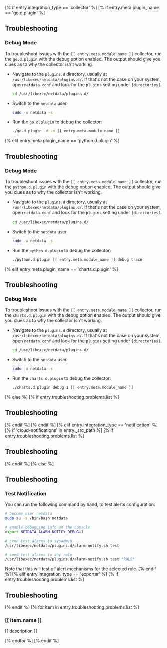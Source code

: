 [% if entry.integration_type == 'collector' %]
[% if entry.meta.plugin_name == 'go.d.plugin' %]
## Troubleshooting

### Debug Mode

To troubleshoot issues with the `[[ entry.meta.module_name ]]` collector, run the `go.d.plugin` with the debug option enabled. The output
should give you clues as to why the collector isn't working.

- Navigate to the `plugins.d` directory, usually at `/usr/libexec/netdata/plugins.d/`. If that's not the case on
  your system, open `netdata.conf` and look for the `plugins` setting under `[directories]`.

  ```bash
  cd /usr/libexec/netdata/plugins.d/
  ```

- Switch to the `netdata` user.

  ```bash
  sudo -u netdata -s
  ```

- Run the `go.d.plugin` to debug the collector:

  ```bash
  ./go.d.plugin -d -m [[ entry.meta.module_name ]]
  ```

[% elif entry.meta.plugin_name == 'python.d.plugin' %]
## Troubleshooting

### Debug Mode

To troubleshoot issues with the `[[ entry.meta.module_name ]]` collector, run the `python.d.plugin` with the debug option enabled. The output
should give you clues as to why the collector isn't working.

- Navigate to the `plugins.d` directory, usually at `/usr/libexec/netdata/plugins.d/`. If that's not the case on
  your system, open `netdata.conf` and look for the `plugins` setting under `[directories]`.

  ```bash
  cd /usr/libexec/netdata/plugins.d/
  ```

- Switch to the `netdata` user.

  ```bash
  sudo -u netdata -s
  ```

- Run the `python.d.plugin` to debug the collector:

  ```bash
  ./python.d.plugin [[ entry.meta.module_name ]] debug trace
  ```

[% elif entry.meta.plugin_name == 'charts.d.plugin' %]
## Troubleshooting

### Debug Mode

To troubleshoot issues with the `[[ entry.meta.module_name ]]` collector, run the `charts.d.plugin` with the debug option enabled. The output
should give you clues as to why the collector isn't working.

- Navigate to the `plugins.d` directory, usually at `/usr/libexec/netdata/plugins.d/`. If that's not the case on
  your system, open `netdata.conf` and look for the `plugins` setting under `[directories]`.

  ```bash
  cd /usr/libexec/netdata/plugins.d/
  ```

- Switch to the `netdata` user.

  ```bash
  sudo -u netdata -s
  ```

- Run the `charts.d.plugin` to debug the collector:

  ```bash
  ./charts.d.plugin debug 1 [[ entry.meta.module_name ]]
  ```

[% else %]
[% if entry.troubleshooting.problems.list %]
## Troubleshooting

[% endif %]
[% endif %]
[% elif entry.integration_type == 'notification' %]
[% if 'cloud-notifications' in entry._src_path %]
[% if entry.troubleshooting.problems.list %]
## Troubleshooting

[% endif %]
[% else %]
## Troubleshooting

### Test Notification

You can run the following command by hand, to test alerts configuration:

```bash
# become user netdata
sudo su -s /bin/bash netdata

# enable debugging info on the console
export NETDATA_ALARM_NOTIFY_DEBUG=1

# send test alarms to sysadmin
/usr/libexec/netdata/plugins.d/alarm-notify.sh test

# send test alarms to any role
/usr/libexec/netdata/plugins.d/alarm-notify.sh test "ROLE"
```

Note that this will test _all_ alert mechanisms for the selected role.
[% endif %]
[% elif entry.integration_type == 'exporter' %]
[% if entry.troubleshooting.problems.list %]
## Troubleshooting

[% endif %]
[% for item in entry.troubleshooting.problems.list %]
### [[ item.name ]]

[[ description ]]

[% endfor %]
[% endif %]
